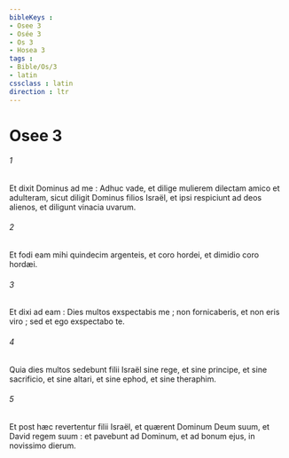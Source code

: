 ```yaml
---
bibleKeys : 
- Osee 3
- Osée 3
- Os 3
- Hosea 3
tags : 
- Bible/Os/3
- latin
cssclass : latin
direction : ltr
---
```


# Osee 3

###### 1
Et dixit Dominus ad me : Adhuc vade, et dilige mulierem dilectam amico et adulteram, sicut diligit Dominus filios Israël, et ipsi respiciunt ad deos alienos, et diligunt vinacia uvarum.
###### 2
Et fodi eam mihi quindecim argenteis, et coro hordei, et dimidio coro hordæi.
###### 3
Et dixi ad eam : Dies multos exspectabis me ; non fornicaberis, et non eris viro ; sed et ego exspectabo te.
###### 4
Quia dies multos sedebunt filii Israël sine rege, et sine principe, et sine sacrificio, et sine altari, et sine ephod, et sine theraphim.
###### 5
Et post hæc revertentur filii Israël, et quærent Dominum Deum suum, et David regem suum : et pavebunt ad Dominum, et ad bonum ejus, in novissimo dierum.
